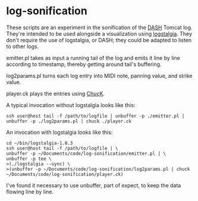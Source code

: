 log-sonification
================
These scripts are an experiment in the sonification of the [DASH](http://dash.harvard.edu/) Tomcat log.  They're intended to be used alongside a visualization using [logstalgia](https://code.google.com/p/logstalgia/).  They don't require the use of logstalgia, or DASH; they could be adapted to listen to other logs.

emitter.pl takes as input a running tail of the log and emits it line by line according to timestamp, thereby getting around tail's buffering.

log2params.pl turns each log entry into MIDI note, panning value, and strike value.

player.ck plays the entries using [ChucK](http://chuck.stanford.edu/).

A typical invocation without logstalgia looks like this:
```
ssh user@host tail -f /path/to/logfile | unbuffer -p ./emitter.pl | unbuffer -p ./log2params.pl | chuck ./player.ck
```
An invocation with logstalgia looks like this:
```
cd ~/bin/logstalgia-1.0.3
ssh user@host tail -f /path/to/logfile | \
unbuffer -p ~/Documents/code/log-sonification/emitter.pl | \
unbuffer -p tee \
>(./logstalgia --sync) \
>(unbuffer -p ~/Documents/code/log-sonification/log2params.pl | chuck ~/Documents/code/log-sonification/player.ck)
```

I've found it necessary to use unbuffer, part of expect, to keep the data flowing line by line.